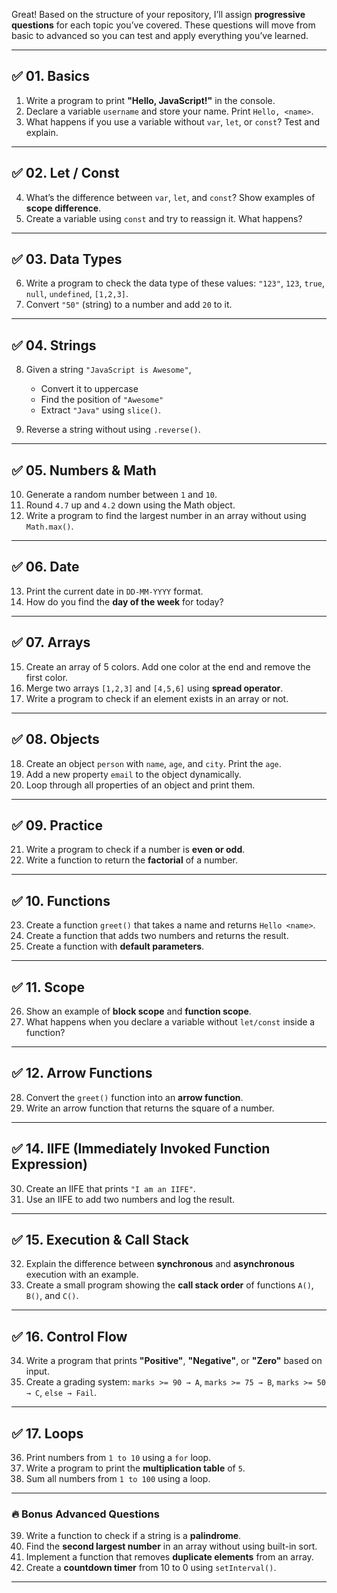 Great! Based on the structure of your repository, I’ll assign **progressive questions** for each topic you’ve covered. These questions will move from basic to advanced so you can test and apply everything you’ve learned.

---

## ✅ **01. Basics**

1. Write a program to print **"Hello, JavaScript!"** in the console.
2. Declare a variable `username` and store your name. Print `Hello, <name>`.
3. What happens if you use a variable without `var`, `let`, or `const`? Test and explain.

---

## ✅ **02. Let / Const**

4. What’s the difference between `var`, `let`, and `const`? Show examples of **scope difference**.
5. Create a variable using `const` and try to reassign it. What happens?

---

## ✅ **03. Data Types**

6. Write a program to check the data type of these values:
   `"123"`, `123`, `true`, `null`, `undefined`, `[1,2,3]`.
7. Convert `"50"` (string) to a number and add `20` to it.

---

## ✅ **04. Strings**

8. Given a string `"JavaScript is Awesome"`,

   * Convert it to uppercase
   * Find the position of `"Awesome"`
   * Extract `"Java"` using `slice()`.
9. Reverse a string without using `.reverse()`.

---

## ✅ **05. Numbers & Math**

10. Generate a random number between `1` and `10`.
11. Round `4.7` up and `4.2` down using the Math object.
12. Write a program to find the largest number in an array without using `Math.max()`.

---

## ✅ **06. Date**

13. Print the current date in `DD-MM-YYYY` format.
14. How do you find the **day of the week** for today?

---

## ✅ **07. Arrays**

15. Create an array of 5 colors. Add one color at the end and remove the first color.
16. Merge two arrays `[1,2,3]` and `[4,5,6]` using **spread operator**.
17. Write a program to check if an element exists in an array or not.

---

## ✅ **08. Objects**

18. Create an object `person` with `name`, `age`, and `city`. Print the `age`.
19. Add a new property `email` to the object dynamically.
20. Loop through all properties of an object and print them.

---

## ✅ **09. Practice**

21. Write a program to check if a number is **even or odd**.
22. Write a function to return the **factorial** of a number.

---

## ✅ **10. Functions**

23. Create a function `greet()` that takes a name and returns `Hello <name>`.
24. Create a function that adds two numbers and returns the result.
25. Create a function with **default parameters**.

---

## ✅ **11. Scope**

26. Show an example of **block scope** and **function scope**.
27. What happens when you declare a variable without `let/const` inside a function?

---

## ✅ **12. Arrow Functions**

28. Convert the `greet()` function into an **arrow function**.
29. Write an arrow function that returns the square of a number.

---

## ✅ **14. IIFE (Immediately Invoked Function Expression)**

30. Create an IIFE that prints `"I am an IIFE"`.
31. Use an IIFE to add two numbers and log the result.

---

## ✅ **15. Execution & Call Stack**

32. Explain the difference between **synchronous** and **asynchronous** execution with an example.
33. Create a small program showing the **call stack order** of functions `A()`, `B()`, and `C()`.

---

## ✅ **16. Control Flow**

34. Write a program that prints **"Positive"**, **"Negative"**, or **"Zero"** based on input.
35. Create a grading system:
    `marks >= 90 → A`,
    `marks >= 75 → B`,
    `marks >= 50 → C`,
    `else → Fail`.

---

## ✅ **17. Loops**

36. Print numbers from `1 to 10` using a `for` loop.
37. Write a program to print the **multiplication table** of `5`.
38. Sum all numbers from `1 to 100` using a loop.

---

### 🔥 **Bonus Advanced Questions**

39. Write a function to check if a string is a **palindrome**.
40. Find the **second largest number** in an array without using built-in sort.
41. Implement a function that removes **duplicate elements** from an array.
42. Create a **countdown timer** from 10 to 0 using `setInterval()`.

---
